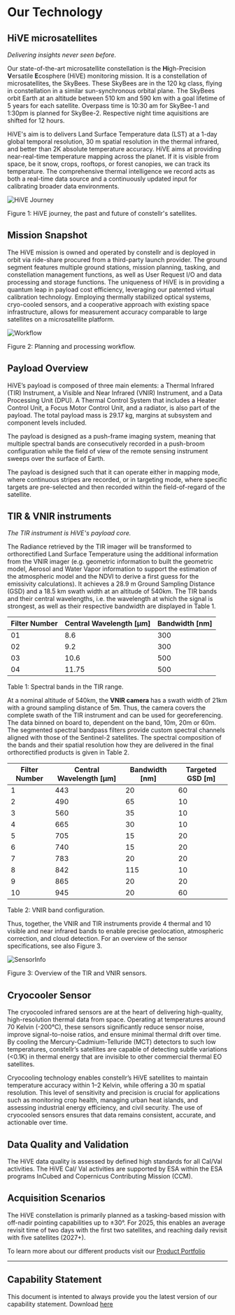 # **Our Technology** 

## HiVE microsatellites
*Delivering insights never seen before.*  

Our state-of-the-art microsatellite constellation is the **Hi**gh-Precision **V**ersatile **E**cosphere (HiVE) monitoring mission. It is a constellation of microsatellites, the SkyBees. These SkyBees are in the 120 kg class, flying in constellation in a similar sun-synchronous orbital plane. The SkyBees orbit Earth at an altitude between 510 km and 590 km with a goal lifetime of 5 years for each satellite. Overpass time is 10:30 am for SkyBee-1 and 1:30pm is planned for SkyBee-2. Respective night time aquisitions are shifted for 12 hours. 
 
 
HiVE's aim is to delivers Land Surface Temperature data (LST) at a 1-day global temporal resolution, 30 m spatial resolution in the thermal infrared, and better than 2K absolute temperature accuracy. HiVE aims at providing near-real-time temperature mapping across the planet. If it is visible from space, be it snow, crops, rooftops, or forest canopies, we can track its temperature. The comprehensive thermal intelligence we record acts as both a real-time data source and a continuously updated input for calibrating broader data environments. 

![HiVE Journey](https://public-data-213979744349.s3.eu-central-1.amazonaws.com/Our-technology/Hive-journey.png)
<figcaption>Figure 1: HiVE journey, the past and future of constellr's satellites. </figcaption>

## Mission Snapshot
The HiVE mission is owned and operated by constellr and is deployed in orbit via ride-share procured from a third-party launch provider. The ground segment features multiple ground stations, mission planning, tasking, and constellation management functions, as well as User Request I/O and data processing and storage functions. The uniqueness of HiVE is in providing a quantum leap in payload cost efficiency, leveraging our patented virtual calibration technology. Employing thermally stabilized optical systems, cryo-cooled sensors, and a cooperative approach with existing space infrastructure, allows for measurement accuracy comparable to large satellites on a microsatellite platform. 

![Workflow](https://public-data-213979744349.s3.eu-central-1.amazonaws.com/Our-technology/Work-process-flow.png)
<figcaption>Figure 2: Planning and processing workflow.</figcaption>

## Payload Overview
HiVE’s payload is composed of three main elements: a Thermal Infrared (TIR) Instrument, a Visible and Near Infrared (VNIR) Instrument, and a Data Processing Unit (DPU). A Thermal Control System that includes a Heater Control Unit, a Focus Motor Control Unit, and a radiator, is also part of the payload. The total payload mass is 29.17 kg, margins at subsystem and component levels included. 
 
The payload is designed as a push-frame imaging system, meaning that multiple spectral bands are consecutively recorded in a push-broom configuration while the field of view of the remote sensing instrument sweeps over the surface of Earth.  
 
The payload is designed such that it can operate either in mapping mode, where continuous stripes are recorded, or in targeting mode, where specific targets are pre-selected and then recorded within the field-of-regard of the satellite. 

## TIR & VNIR instruments
*The TIR instrument is HiVE's payload core.*  

The Radiance retrieved by the TIR imager will be transformed to orthorectified Land Surface Temperature using the additional information from the VNIR imager (e.g. geometric information to built the geometric model, Aerosol and Water Vapor information to support the estimation of the atmospheric model and the NDVI to derive a first guess for the emissivity calculations). It achieves a 28.9 m Ground Sampling Distance (GSD) and a 18.5 km swath width at an altitude of 540km. The TIR bands and their central wavelengths, i.e. the wavelength at which the signal is strongest, as well as their respective bandwidth are displayed in Table 1.   

| Filter Number | Central Wavelength [µm] | Bandwidth [nm] |
| ------------- | ----------------------- | --------- |
| 01 | 8.6 | 300 |
| 02 | 9.2 | 300 |
| 03 | 10.6 | 500 |
| 04 | 11.75 | 500 |  
<figcaption>Table 1: Spectral bands in the TIR range.</figcaption>

At a nominal altitude of 540km, the **VNIR camera** has a swath width of 21km with a ground sampling distance of 5m. Thus, the camera covers the complete swath of the TIR instrument and can be used for georeferencing. The data binned on board to, dependent on the band, 10m, 20m or 60m. The segmented spectral bandpass filters provide custom spectral channels aligned with those of the Sentinel-2 satellites. The spectral composition of the bands and their spatial resolution how they are delivered in the final orthorectified products is given in Table 2.

| Filter Number | Central Wavelength [µm] | Bandwidth [nm] | Targeted GSD [m] |
| ------------- | ----------------------- | --------- | ---------------- |
| 1 | 443 | 20 | 60 |
| 2 | 490 | 65 | 10 |
| 3 | 560 | 35 | 10 |
| 4 | 665 | 30 | 10 |
| 5 | 705 | 15 | 20 |
| 6 | 740 | 15 | 20 |
| 7 | 783 | 20 | 20 |
| 8 | 842 | 115 | 10 |
| 9 | 865 | 20 | 20 |
| 10 | 945 | 20 | 60 |
<figcaption>Table 2: VNIR band configuration.</figcaption>

Thus, together, the VNIR and TIR instruments provide 4 thermal and 10 visible and near infrared bands to enable precise geolocation, atmospheric correction, and cloud detection. For an overview of the sensor specifications, see also Figure 3.

![SensorInfo](https://public-data-213979744349.s3.eu-central-1.amazonaws.com/Our-technology/SensorInfo.png)
<figcaption>Figure 3: Overview of the TIR and VNIR sensors.</figcaption>

## Cryocooler Sensor
The cryocooled infrared sensors are at the heart of delivering high-quality, high-resolution thermal data from space. Operating at temperatures around 70 Kelvin (-200°C), these sensors significantly reduce sensor noise, improve signal-to-noise ratios, and ensure minimal thermal drift over time. By cooling the Mercury-Cadmium-Telluride (MCT) detectors to such low temperatures, constellr’s satellites are capable of detecting subtle variations (<0.1K) in thermal energy that are invisible to other commercial thermal EO satellites. 

Cryocooling technology enables constellr’s HiVE satellites to maintain temperature accuracy within 1–2 Kelvin, while offering a 30 m spatial resolution. This level of sensitivity and precision is crucial for applications such as monitoring crop health, managing urban heat islands, and assessing industrial energy efficiency, and civil security. The use of cryocooled sensors ensures that data remains consistent, accurate, and actionable over time.  

## Data Quality and Validation
The HiVE data quality is assessed by defined high standards for all Cal/Val activities. The HiVE Cal/ Val activities are supported by ESA within the ESA programs InCubed and Copernicus Contributing Mission (CCM).  

## Acquisition Scenarios
The HiVE constellation is primarily planned as a tasking-based mission with off-nadir pointing capabilities up to ±30°. For 2025, this enables an average revisit time of two days with the first two satellites, and reaching daily revisit with five satellites (2027+). 

<!-- ## Key Innovation
constellr’s key innovation is a patented architecture to enable high-quality infrared imaging on microsatellites. So far, this was only possible with bus-sized systems costing hundreds of millions of Euros. Using our pioneering technology, we can reduce the cost of the satellites by a factor of around 30 at comparable performance levels.  

In summary, HiVE’s features allow to ensures absolute temperature accuracy and reliability of the data for high precision analysis. The full constellation of satellites ensures daily coverage for target regions by 2027. Its sunsynchronous orbit ensures comparability of data over time, making it well-suited for trend analysis. Finally, with its day and night imagery, it enabling critical insights for optimal decision-making by 2026.  -->

To learn more about our different products visit our [Product Portfolio](https://constellr.github.io/product-lst/Constellr-product-offer/)

----------

## Capability Statement
This document is intented to always provide you the latest version of our capability statement. Download [here](https://public-data-213979744349.s3.eu-central-1.amazonaws.com/capability-statement/Capability+statement+constellr+PUBLIC+v1.3.pdf)



